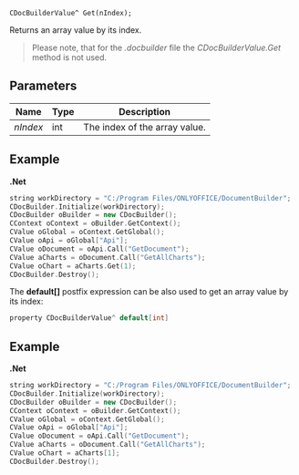 `CDocBuilderValue^ Get(nIndex);`

Returns an array value by its index.

> Please note, that for the *.docbuilder* file the *CDocBuilderValue.Get* method is not used.

## Parameters

| Name     | Type | Description                   |
| -------- | ---- | ----------------------------- |
| *nIndex* | int  | The index of the array value. |

## Example

**.Net**

```cpp
string workDirectory = "C:/Program Files/ONLYOFFICE/DocumentBuilder";
CDocBuilder.Initialize(workDirectory);
CDocBuilder oBuilder = new CDocBuilder();
CContext oContext = oBuilder.GetContext();
CValue oGlobal = oContext.GetGlobal();
CValue oApi = oGlobal["Api"];
CValue oDocument = oApi.Call("GetDocument");
CValue aCharts = oDocument.Call("GetAllCharts");
CValue oChart = aCharts.Get(1);
CDocBuilder.Destroy();
```

The **default\[]** postfix expression can be also used to get an array value by its index:

```cpp
property CDocBuilderValue^ default[int]
```

## Example

**.Net**

```cpp
string workDirectory = "C:/Program Files/ONLYOFFICE/DocumentBuilder";
CDocBuilder.Initialize(workDirectory);
CDocBuilder oBuilder = new CDocBuilder();
CContext oContext = oBuilder.GetContext();
CValue oGlobal = oContext.GetGlobal();
CValue oApi = oGlobal["Api"];
CValue oDocument = oApi.Call("GetDocument");
CValue aCharts = oDocument.Call("GetAllCharts");
CValue oChart = aCharts[1];
CDocBuilder.Destroy();
```
